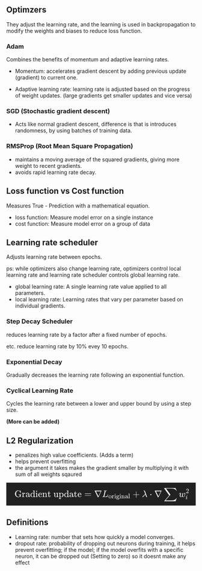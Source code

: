 ## Optimzers

They adjust the learning rate, and the learning is used in backpropagation to modify the weights and biases to reduce loss function.

### Adam

Combines the benefits of momentum and adaptive learning rates.

- Momentum: accelerates gradient descent by adding previous update (gradient) to current one.

- Adaptive learning rate: learning rate is adjusted based on the progress of weight updates. (large gradients get smaller updates and vice versa)

### SGD (Stochastic gradient descent)

- Acts like normal gradient descent, difference is that is introduces randomness, by using batches of training data.


### RMSProp (Root Mean Square Propagation)

- maintains a moving average of the squared gradients, giving more weight to recent gradients.
- avoids rapid learning rate decay.


## Loss function vs Cost function

Measures True - Prediction with a mathematical equation.

- loss function: Measure model error on a single instance
- cost function: Measure model error on a group of data


## Learning rate scheduler

Adjusts learning rate between epochs.

ps: while optimizers also change learning rate, optimizers control local learning rate and learning rate scheduler controls global learning rate.

- global learning rate: A single learning rate value applied to all parameters.
- local learning rate: Learning rates that vary per parameter based on individual gradients.

### Step Decay Scheduler

reduces learning rate by a factor after a fixed number of epochs.

etc. reduce learning rate by 10% evey 10 epochs.

### Exponential Decay

Gradually decreases the learning rate following an exponential function.

### Cyclical Learning Rate

Cycles the learning rate between a lower and upper bound by using a step size.

**(More can be added)**


## L2 Regularization

- penalizes high value coefficients. (Adds a term)
- helps prevent overfitting
- the argument it takes makes the gradient smaller by multiplying it with sum of all weights sqaured

![L2 equation](./explain_imgs/l2.png)

## Definitions

- Learning rate: number that sets how quickly a model converges.
- dropout rate: probability of dropping out neurons during training, it helps prevent overfitting; if the model; if the model overfits with a specific neuron, it can be dropped out (Setting to zero) so it doesnt make any effect